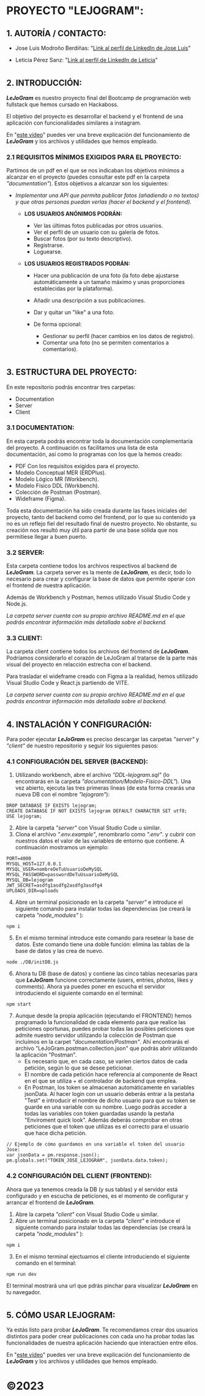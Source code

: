 # **PROYECTO "LEJOGRAM":**

## **1. AUTORÍA / CONTACTO:**

- Jose Luis Modroño Berdiñas: "[Link al perfil de LinkedIn de Jose Luis](https://www.linkedin.com/in/joseluismodro%C3%B1oberdi%C3%B1as/)"

- Leticia Pérez Sanz: "[Link al perfil de LinkedIn de Leticia](https://www.linkedin.com/in/leticia-perez-sanz-89d/)"

#

## **2. INTRODUCCIÓN:**

_**LeJoGram**_ es nuestro proyecto final del Bootcamp de programación web fullstack que hemos cursado en Hackaboss.

El objetivo del proyecto es desarrollar el backend y el frontend de una aplicación con funcionalidades similares a instagram.

En "[este vídeo](https://youtu.be/75-fqlN8gjg)" puedes ver una breve explicación del funcionamiento de _**LeJoGram**_ y los archivos y utilidades que hemos empleado.

### **2.1 REQUISITOS MÍNIMOS EXIGIDOS PARA EL PROYECTO:**

Partimos de un pdf en el que se nos indicaban los objetivos mínimos a alcanzar en el proyecto (puedes consultar este pdf en la carpeta _"documentation"_).
Estos objetivos a alcanzar son los siguientes:

- _Implementar una API que permita publicar fotos (añadiendo o no textos) y que otras personas puedan verlas (hacer el backend y el frontend)._

  - **LOS USUARIOS ANÓNIMOS PODRÁN:**

    - Ver las últimas fotos publicadas por otros usuarios.
    - Ver el perfil de un usuario con su galería de fotos.
    - Buscar fotos (por su texto descriptivo).
    - Registrarse.
    - Loguearse.

  - **LOS USUARIOS REGISTRADOS PODRÁN:**

    - Hacer una publicación de una foto (la foto debe ajustarse automáticamente a un tamaño máximo y unas proporciones establecidas por la plataforma).
    - Añadir una descripción a sus publicaciones.
    - Dar y quitar un "like" a una foto.
    - De forma opcional:

      - Gestionar su perfil (hacer cambios en los datos de registro).
      - Comentar una foto (no se permiten comentarios a comentarios).

#

## **3. ESTRUCTURA DEL PROYECTO:**

En este repositorio podrás encontrar tres carpetas:

- Documentation
- Server
- Client

### **3.1 DOCUMENTATION:**

En esta carpeta podrás encontrar toda la documentación complementaria del proyecto. A continuación os facilitamos una lista de esta documentación, así como lo programas con los que la hemos creado:

- PDF Con los requisitos exigidos para el proyecto.
- Modelo Conceptual MER (ERDPlus).
- Modelo Lógico MR (Workbench).
- Modelo Físico DDL (Workbench).
- Colección de Postman (Postman).
- Wideframe (Figma).

Toda esta documentación ha sido creada durante las fases iniciales del proyecto, tanto del backend como del frontend, por lo que su contenido ya no es un reflejo fiel del resultado final de nuestro proyecto. No obstante, su creación nos resultó muy útil para partir de una base sólida que nos permitiese llegar a buen puerto.

### **3.2 SERVER:**

Esta carpeta contiene todos los archivos respectivos al backend de _**LeJoGram**_.
La carpeta server es la mente de _**LeJoGram**_, es decir, todo lo necesario para crear y configurar la base de datos que permite operar con el frontend de nuestra aplicación.

Además de Workbench y Postman, hemos utilizado Visual Studio Code y Node.js.

_La carpeta server cuenta con su propio archivo README.md en el que podrás encontrar información más detallada sobre el backend._

### **3.3 CLIENT:**

La carpeta client contiene todos los archivos del frontend de _**LeJoGram**_. Podríamos considerarlo el corazón de LeJoGram al tratarse de la parte más visual del proyecto en relacción estrecha con el backend.

Para trasladar el wideframe creado con Figma a la realidad, hemos utilizado Visual Studio Code y React.js partiendo de VITE.

_La carpeta server cuenta con su propio archivo README.md en el que podrás encontrar información más detallada sobre el backend._

#

## **4. INSTALACIÓN Y CONFIGURACIÓN:**

Para poder ejecutar _**LeJoGram**_ es preciso descargar las carpetas _"server"_ y _"client"_ de nuestro repositorio y seguir los siguientes pasos:

### **4.1 CONFIGURACIÓN DEL SERVER (BACKEND):**

1. Utilizando workbench, abre el archivo _"DDL-lejogram.sql"_ (lo encontrarás en la carpeta _"documentation/Modelo-Fisico-DDL"_). Una vez abierto, ejecuta las tres primeras líneas (de esta forma crearás una nueva DB con el nombre _"lejogram"_):

```
DROP DATABASE IF EXISTS lejogram;
CREATE DATABASE IF NOT EXISTS lejogram DEFAULT CHARACTER SET utf8;
USE lejogram;
```

2. Abre la carpeta _"server"_ con Visual Studio Code u similar.
3. Clona el archivo _".env.example"_, renombrarlo como _".env"_. y cubrir con nuestros datos el valor de las variables de entorno que contiene. A continuación mostramos un ejemplo:

```
PORT=4000
MYSQL_HOST=127.0.0.1
MYSQL_USER=nombreDeTuUsuarioDeMySQL
MYSQL_PASSWORD=passwordDeTuUsuarioDeMySQL
MYSQL_DB=lejogram
JWT_SECRET=asdfg1asdfg2asdfg3asdfg4
UPLOADS_DIR=uploads
```

4. Abre un terminal posicionado en la carpeta _"server"_ e introduce el siguiente comando para instalar todas las dependencias (se creará la carpeta _"node_modules"_ ):

```
npm i
```

5. En el mismo terminal introduce este comando para resetear la base de datos. Este comando tiene una doble función: elimina las tablas de la base de datos y las crea de nuevo.

```
node ./DB/initDB.js
```

6. Ahora tu DB (base de datos) y contiene las cinco tablas necesarias para que _**LeJoGram**_ funcione correctamente (users, entries, photos, likes y comments). Ahora ya puedes poner en escucha el servidor introduciendo el siguiente comando en el terminal:

```
npm start
```

7. Aunque desde la propia aplicación (ejecutando el FRONTEND) hemos programado la funcionalidad de cada elemento para que realice las peticiones oportunas, puedes probar todas las posibles peticiones que admite nuestro servidor utilizando la colección de Postman que incluímos en la carpet _"documentation/Postman"_. Ahí encontrarás el archivo "LeJoGram.postman.collection.json" que podrás abrir utilizando la aplicación "Postman".
   - Es necesario que, en cada caso, se varíen ciertos datos de cada petición, según lo que se desee peticionar.
   - El nombre de cada petición hace referencia al componente de React en el que se utiliza + el controlador de backend que emplea.
   - En Postman, los token se almacenan automáticamente en variables jsonData. Al hacer login con un usuario deberás entrar a la pestaña "Test" e introducir el nombre de dicho usuario para que su token se guarde en una variable con su nombre. Luego podrás acceder a todas las variables con token guardadas usando la pestaña "Enviroment quick look". Además deberás comprobar en otras peticiones que el token que utilizas es el correcto para el usuario que hace dicha petición.

```
// Ejemplo de cómo guardamos en una variable el token del usuario Jose:
var jsonData = pm.response.json();
pm.globals.set("TOKEN_JOSE_LEJOGRAM", jsonData.data.token);
```

### **4.2 CONFIGURACIÓN DEL CLIENT (FRONTEND):**

Ahora que ya tenemos creada la DB (y sus tablas) y el servidor está configurado y en escucha de peticiones, es el momento de configurar y arrancar el frontend de _**LeJoGram**_.

1. Abre la carpeta _"client"_ con Visual Studio Code u similar.
2. Abre un terminal posicionado en la carpeta _"client"_ e introduce el siguiente comando para instalar todas las dependencias (se creará la carpeta _"node_modules"_ ):

```
npm i
```

3. En el mismo terminal ejectuamos el cliente introduciendo el siguiente comando en el terminal:

```
npm run dev
```

El terminal mostrará una url que pdrás pinchar para visualizar _**LeJoGram**_ en tu navegador.

#

## **5. CÓMO USAR LEJOGRAM:**

Ya estás listo para probar _**LeJoGram**_. Te recomendamos crear dos usuarios distintos para poder crear publicaciones con cada uno ha probar todas las funcionalidades de nuestra aplicación haciendo que interactúen entre ellos.

En "[este vídeo](https://youtu.be/75-fqlN8gjg)" puedes ver una breve explicación del funcionamiento de _**LeJoGram**_ y los archivos y utilidades que hemos empleado.

#

# &copy;2023
